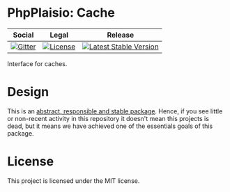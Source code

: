 # PhpPlaisio: Cache

<table>
<thead>
<tr>
<th>Social</th>
<th>Legal</th>
<th>Release</th>
</tr>
</thead>
<tbody>
<tr>
<td>
<a href="https://gitter.im/PhpPlaisio/PhpPlaisio"><img src="https://badges.gitter.im/PhpPlaisio/PhpPlaisio.svg" alt="Gitter"/></a>
</td>
<td>
<a href="https://packagist.org/packages/plaisio/cache"><img src="https://poser.pugx.org/plaisio/cache/license" alt="License"/></a>
</td>
<td>
<a href="https://packagist.org/packages/plaisio/cache"><img src="https://poser.pugx.org/plaisio/cache/v/stable" alt="Latest Stable Version"/></a>
</td>
</tr>
</tbody>
</table>

Interface for caches.

# Design

This is an [abstract, responsible and stable package](https://matthiasnoback.nl/book/principles-of-package-design/). Hence, if you see little or non-recent activity in this repository it doesn't mean this projects is dead, but it means we have achieved one of the essentials goals of this package. 

# License

This project is licensed under the MIT license.
